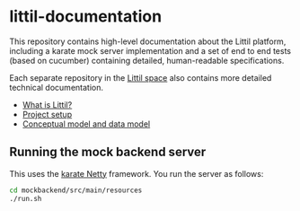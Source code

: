 # littil-documentation

This repository contains high-level documentation about the Littil platform, including a karate mock server implementation and 
a set of end to end tests (based on cucumber) containing detailed, human-readable specifications. 

Each separate repository in the [Littil space](https://github.com/Devoxx4Kids-NPO) also contains more detailed technical documentation.

* [What is Littil?](https://littil.org/)
* [Project setup](CONTRIBUTE.md)
* [Conceptual model and data model](model.md)

## Running the mock backend server
This uses the [karate Netty](https://karatelabs.github.io/karate/karate-netty/) framework. You run the server as follows:

```bash
cd mockbackend/src/main/resources
./run.sh
```

